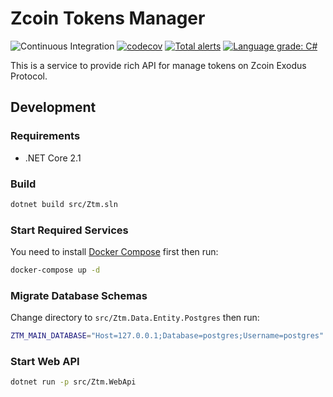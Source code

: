 # Zcoin Tokens Manager
![Continuous Integration](https://github.com/zcoinofficial/ztm/workflows/Continuous%20Integration/badge.svg)
[![codecov](https://codecov.io/gh/zcoinofficial/ztm/branch/master/graph/badge.svg)](https://codecov.io/gh/zcoinofficial/ztm)
[![Total alerts](https://img.shields.io/lgtm/alerts/g/zcoinofficial/ztm.svg?logo=lgtm&logoWidth=18)](https://lgtm.com/projects/g/zcoinofficial/ztm/alerts/)
[![Language grade: C#](https://img.shields.io/lgtm/grade/csharp/g/zcoinofficial/ztm.svg?logo=lgtm&logoWidth=18)](https://lgtm.com/projects/g/zcoinofficial/ztm/context:csharp)

This is a service to provide rich API for manage tokens on Zcoin Exodus Protocol.

## Development

### Requirements

- .NET Core 2.1

### Build

```sh
dotnet build src/Ztm.sln
```

### Start Required Services

You need to install [Docker Compose](https://docs.docker.com/compose/) first then run:

```sh
docker-compose up -d
```

### Migrate Database Schemas

Change directory to `src/Ztm.Data.Entity.Postgres` then run:

```sh
ZTM_MAIN_DATABASE="Host=127.0.0.1;Database=postgres;Username=postgres" dotnet ef database update
```

### Start Web API

```sh
dotnet run -p src/Ztm.WebApi
```
